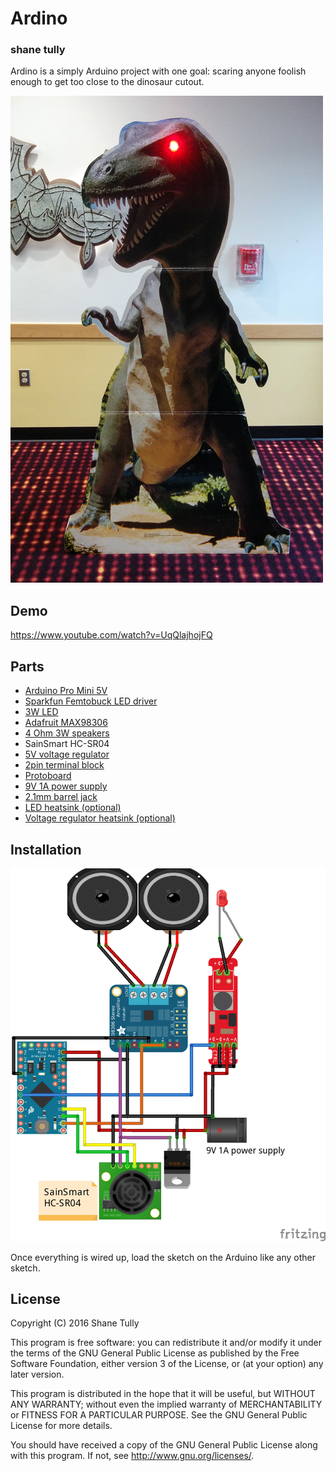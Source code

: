 Ardino
======

### shane tully

Ardino is a simply Arduino project with one goal: scaring anyone foolish enough to get too close to the dinosaur cutout.

![](/images/ardino.jpg?raw=true)

## Demo

https://www.youtube.com/watch?v=UqQlajhojFQ

## Parts

* [Arduino Pro Mini 5V](https://www.sparkfun.com/products/11113)
* [Sparkfun Femtobuck LED driver](https://www.sparkfun.com/products/13716)
* [3W LED](https://www.sparkfun.com/products/13106)
* [Adafruit MAX98306](https://www.adafruit.com/product/987)
* [4 Ohm 3W speakers](https://www.adafruit.com/products/1314)
* SainSmart HC-SR04
* [5V voltage regulator](https://www.sparkfun.com/products/107)
* [2pin terminal block](https://www.adafruit.com/products/2234)
* [Protoboard](https://www.adafruit.com/products/1609)
* [9V 1A power supply](https://www.adafruit.com/products/63)
* [2.1mm barrel jack](https://www.adafruit.com/products/373)
* [LED heatsink (optional)](http://www.mouser.com/ProductDetail/Ohmite/SA-LED-113E/?qs=Hl8Stj2mr8Sm%252bk8Rtuf2wg%3D%3D)
* [Voltage regulator heatsink (optional)](https://www.sparkfun.com/products/121)

## Installation

![wiring diagram](/images/wiring.png?raw=true)

Once everything is wired up, load the sketch on the Arduino like any other sketch.

## License

Copyright (C) 2016 Shane Tully

This program is free software: you can redistribute it and/or modify
it under the terms of the GNU General Public License as published by
the Free Software Foundation, either version 3 of the License, or
(at your option) any later version.

This program is distributed in the hope that it will be useful,
but WITHOUT ANY WARRANTY; without even the implied warranty of
MERCHANTABILITY or FITNESS FOR A PARTICULAR PURPOSE.  See the
GNU General Public License for more details.

You should have received a copy of the GNU General Public License
along with this program.  If not, see <http://www.gnu.org/licenses/>.
